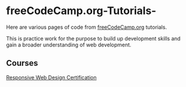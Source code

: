 # freeCodeCamp.org-Tutorials-

Here are various pages of code from [freeCodeCamp.org](freeCodeCamp.org) tutorials. 

This is practice work for the purpose to build up development skills and gain a broader understanding of web development.

## Courses

[Responsive Web Design Certification](https://www.freecodecamp.org/learn/2022/responsive-web-design/)


